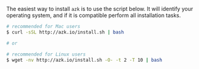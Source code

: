 The easiest way to install `azk` is to use the script below. It will identify your operating system, and if it is compatible perform all installation tasks.
​
```bash
# recommended for Mac users
$ curl -sSL http://azk.io/install.sh | bash

# or

# recommended for Linux users
$ wget -nv http://azk.io/install.sh -O- -t 2 -T 10 | bash
```
